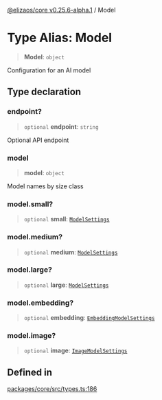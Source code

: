 [@elizaos/core v0.25.6-alpha.1](../index.md) / Model

# Type Alias: Model

> **Model**: `object`

Configuration for an AI model

## Type declaration

### endpoint?

> `optional` **endpoint**: `string`

Optional API endpoint

### model

> **model**: `object`

Model names by size class

### model.small?

> `optional` **small**: [`ModelSettings`](ModelSettings.md)

### model.medium?

> `optional` **medium**: [`ModelSettings`](ModelSettings.md)

### model.large?

> `optional` **large**: [`ModelSettings`](ModelSettings.md)

### model.embedding?

> `optional` **embedding**: [`EmbeddingModelSettings`](EmbeddingModelSettings.md)

### model.image?

> `optional` **image**: [`ImageModelSettings`](ImageModelSettings.md)

## Defined in

[packages/core/src/types.ts:186](https://github.com/divine-comedian/eliza/blob/main/packages/core/src/types.ts#L186)
